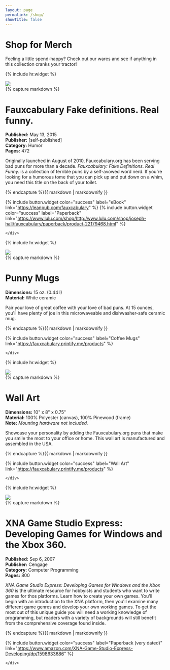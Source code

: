 ```yaml
---
layout: page
permalink: /shop/
showTitle: false
---
```


# Shop for Merch

Feeling a little spend-happy? Check out our wares and see if anything in this collection cranks your tractor!

{% include hr.widget %}

<div class="row shop">
    <div class="col-md-6 col-sm-12">
        <img src='{{ "/assets/images/shop/book-fauxcabulary.png" | relative_url }}' />
    </div>
    <div class="col-md-6 col-sm-12">
{% capture markdown %}

# Fauxcabulary <span class="tiny nowrap">Fake definitions. Real funny.</span>

**Published:** May 13, 2015<br/>
**Publisher:** [self-published]<br/>
**Category:** Humor<br/>
**Pages:** 472<br/>

Originally launched in August of 2010, Fauxcabulary.org has been serving bad puns for more than a decade. _Fauxcabulary: Fake Definitions. Real Funny._ is a collection of terrible puns by a self-avowed word nerd. If you're looking for a humorous tome that you can pick up and put down on a whim, you need this title on the back of your toilet.

{% endcapture %}{{ markdown | markdownify }}

{% include button.widget color="success" label="eBook" link="https://leanpub.com/fauxcabulary" %}
{% include button.widget color="success" label="Paperback" link="https://www.lulu.com/shop/http:/www.lulu.com/shop/joseph-hall/fauxcabulary/paperback/product-22179468.html" %}

    </div>
</div>

{% include hr.widget %}

<div class="row shop">
    <div class="col-md-6 col-sm-12">
        <img src='{{ "/assets/images/shop/mugs.png" | relative_url }}' />
    </div>
    <div class="col-md-6 col-sm-12">
{% capture markdown %}

# Punny Mugs

**Dimensions:** 15 oz. (0.44 l)<br/>
**Material:** White ceramic<br/>

Pair your love of great coffee with your love of bad puns. At 15 ounces, you'll have plenty of joe in this microwaveable and dishwasher-safe ceramic mug.

{% endcapture %}{{ markdown | markdownify }}

{% include button.widget color="success" label="Coffee Mugs" link="https://fauxcabulary.printify.me/products" %}

    </div>
</div>

{% include hr.widget %}

<div class="row shop">
    <div class="col-md-6 col-sm-12">
        <img src='{{ "/assets/images/shop/art.png" | relative_url }}' />
    </div>
    <div class="col-md-6 col-sm-12">
{% capture markdown %}

# Wall Art

**Dimensions:** 10" x 8" x 0.75"<br/>
**Material:** 100% Polyester (canvas), 100% Pinewood (frame)<br/>
**Note:** _Mounting hardware not included._<br/>

Showcase your personality by adding the Fauxcabulary.org puns that make you smile the most to your office or home. This wall art is manufactured and assembled in the USA.

{% endcapture %}{{ markdown | markdownify }}

{% include button.widget color="success" label="Wall Art" link="https://fauxcabulary.printify.me/products" %}

    </div>
</div>

{% include hr.widget %}

<div class="row shop">
    <div class="col-md-6 col-sm-12">
        <img src='{{ "/assets/images/shop/book-xna.png" | relative_url }}' />
    </div>
    <div class="col-md-6 col-sm-12">
{% capture markdown %}

# XNA Game Studio Express: <span class="tiny nowrap">Developing Games for Windows and the Xbox 360.</span>

**Published:** Sep 6, 2007<br/>
**Publisher:** Cengage<br/>
**Category:** Computer Programming<br/>
**Pages:** 800<br/>

_XNA Game Studio Express: Developing Games for Windows and the Xbox 360_ is the ultimate resource for hobbyists and students who want to write games for thos platforms. Learn how to create your own games. You'll begin with an introduction to the XNA platform, then you'll examine many different game genres and develop your own working games. To get the most out of this unique guide you will need a working knowledge of programming, but readers with a variety of backgrounds will still benefit from the comprehensive coverage found inside.

{% endcapture %}{{ markdown | markdownify }}

{% include button.widget color="success" label="Paperback (very dated)" link="https://www.amazon.com/XNA-Game-Studio-Express-Developing/dp/1598633686" %}

    </div>
</div>
